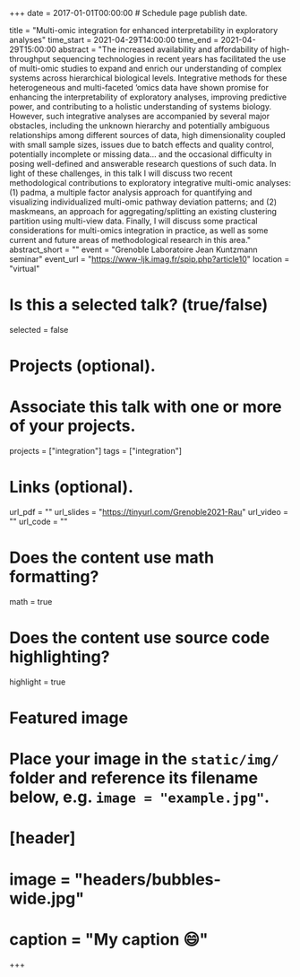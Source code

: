 +++
date = 2017-01-01T00:00:00  # Schedule page publish date.

title = "Multi-omic integration for enhanced interpretability in exploratory analyses"
time_start = 2021-04-29T14:00:00
time_end = 2021-04-29T15:00:00
abstract = "The increased availability and affordability of high-throughput sequencing technologies in recent years has facilitated the use of multi-omic studies to expand and enrich our understanding of complex systems across hierarchical biological levels. Integrative methods for these heterogeneous and multi-faceted ‘omics data have shown promise for enhancing the interpretability of exploratory analyses, improving predictive power, and contributing to a holistic understanding of systems biology. However, such integrative analyses are accompanied by several major obstacles, including the unknown hierarchy and potentially ambiguous relationships among different sources of data, high dimensionality coupled with small sample sizes, issues due to batch effects and quality control, potentially incomplete or missing data… and the occasional difficulty in posing well-defined and answerable research questions of such data. In light of these challenges, in this talk I will discuss two recent methodological contributions to exploratory integrative multi-omic analyses: (1) padma, a multiple factor analysis approach for quantifying and visualizing individualized multi-omic pathway deviation patterns; and (2) maskmeans, an approach for aggregating/splitting an existing clustering partition using multi-view data. Finally, I will discuss some practical considerations for multi-omics integration in practice, as well as some current and future areas of methodological research in this area."
abstract_short = ""
event = "Grenoble Laboratoire Jean Kuntzmann seminar"
event_url = "https://www-ljk.imag.fr/spip.php?article10"
location = "virtual"

# Is this a selected talk? (true/false)
selected = false

# Projects (optional).
#   Associate this talk with one or more of your projects.
projects = ["integration"]
tags = ["integration"]

# Links (optional).
url_pdf = ""
url_slides = "https://tinyurl.com/Grenoble2021-Rau"
url_video = ""
url_code = ""

# Does the content use math formatting?
math = true

# Does the content use source code highlighting?
highlight = true

# Featured image
# Place your image in the `static/img/` folder and reference its filename below, e.g. `image = "example.jpg"`.
# [header]
# image = "headers/bubbles-wide.jpg"
# caption = "My caption :smile:"

+++

<script async class="speakerdeck-embed" data-id="d0452aebd8044621a1c904d2b6650099" data-ratio="1.77777777777778" src="//speakerdeck.com/assets/embed.js"></script>
